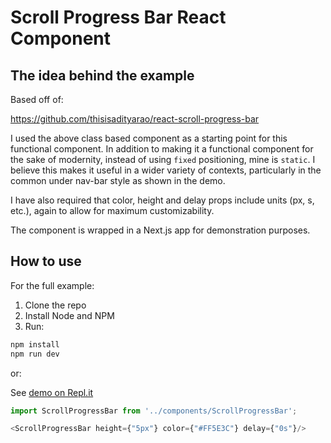 # Scroll Progress Bar React Component

## The idea behind the example
Based off of:

https://github.com/thisisadityarao/react-scroll-progress-bar

I used the above class based component as a starting point for this functional component.
In addition to making it a functional component for the sake of modernity, instead of
using `fixed` positioning, mine is `static`. I believe this makes it useful in a wider
variety of contexts, particularly in the common under nav-bar style as shown in the
demo. 

I have also required that color, height and delay props include units (px, s, etc.), again
to allow for maximum customizability. 

The component is wrapped in a Next.js app for demonstration purposes.

## How to use

For the full example:
1. Clone the repo
1. Install Node and NPM
1. Run:
```sh
npm install
npm run dev
```

or:

See [demo on Repl.it](https://repl.it/@mahon/react-scroll-progression-bar#README.md)

```js
import ScrollProgressBar from '../components/ScrollProgressBar';

<ScrollProgressBar height={"5px"} color={"#FF5E3C"} delay={"0s"}/>
```




